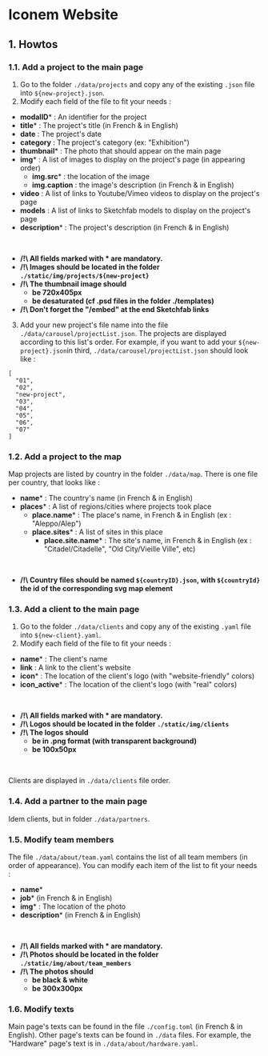 # Iconem Website

## 1. Howtos

### 1.1. Add a project to the main page

1. Go to the folder `./data/projects` and copy any of the existing `.json` file into `${new-project}.json`.
2. Modify each field of the file to fit your needs :

- **modalID**\* : An identifier for the project
- **title**\* : The project's title (in French & in English)
- **date** : The project's date 
- **category** : The project's category (ex: "Exhibition")
- **thumbnail**\* : The photo that should appear on the main page
- **img**\* : A list of images to display on the project's page (in appearing order)
    - **img.src**\* : the location of the image
    - **img.caption** : the image's description (in French & in English)
- **video** : A list of links to Youtube/Vimeo videos to display on the project's page
- **models** : A list of links to Sketchfab models to display on the project's page
- **description**\* : The project's description (in French & in English)

<br />

- **/!\ All fields marked with \* are mandatory.**
- **/!\ Images should be located in the folder `./static/img/projects/${new-project}`**
- **/!\ The thumbnail image should**
    - **be 720x405px**
    - **be desaturated (cf .psd files in the folder ./templates)**
- **/!\ Don't forget the "/embed" at the end Sketchfab links**

3. Add your new project's file name into the file `./data/carousel/projectList.json`. The projects are displayed according to this list's order. For example, if you want to add your `${new-project}.json`in third, `./data/carousel/projectList.json` should look like :
```
[
  "01",
  "02",
  "new-project",
  "03",
  "04",
  "05",
  "06",
  "07"
]
```

### 1.2. Add a project to the map

Map projects are listed by country in the folder `./data/map`. There is one file per country, that looks like :
- **name**\* : The country's name (in French & in English)
- **places**\* : A list of regions/cities where projects took place
  - **place.name**\* : The place's name, in French & in English (ex : "Aleppo/Alep")
  - **place.sites**\* : A list of sites in this place 
    - **place.site.name**\* : The site's name, in French & in English (ex : "Citadel/Citadelle", "Old City/Vieille Ville", etc)
    
 <br/>
 
 - **/!\ Country files should be named `${countryID}.json`, with `${countryId}` the id of the corresponding svg map element**

### 1.3. Add a client to the main page

1. Go to the folder `./data/clients` and copy any of the existing `.yaml` file into `${new-client}.yaml`.
2. Modify each field of the file to fit your needs :
- **name**\* : The client's name
- **link** : A link to the client's website
- **icon**\* : The location of the client's logo (with "website-friendly" colors)
- **icon\_active**\* : The location of the client's logo (with "real" colors)

<br />

- **/!\ All fields marked with \* are mandatory.**
- **/!\ Logos should be located in the folder `./static/img/clients`**
- **/!\ The logos should**
    - **be in .png format (with transparent background)**
    - **be 100x50px**
    
<br/>
    
Clients are displayed in `./data/clients` file order. 

### 1.4. Add a partner to the main page

Idem clients, but in folder `./data/partners`.

### 1.5. Modify team members

The file `./data/about/team.yaml` contains the list of all team members (in order of appearance). You can modify each item of the list to fit your needs : 
- **name**\*
- **job**\* (in French & in English)
- **img**\* : The location of the photo
- **description**\* (in French & in English)

<br/>

- **/!\ All fields marked with \* are mandatory.**
- **/!\ Photos should be located in the folder `./static/img/about/team_members`**
- **/!\ The photos should**
    - **be black & white**
    - **be 300x300px**

### 1.6. Modify texts

Main page's texts can be found in the file `./config.toml` (in French & in English). Other page's texts can be found in `./data` files. For example, the "Hardware" page's text is in `./data/about/hardware.yaml`.



